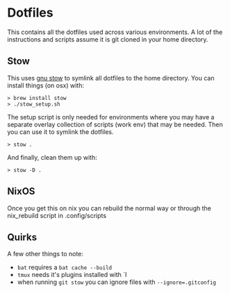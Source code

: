 # Dotfiles
This contains all the dotfiles used across various environments. 
A lot of the instructions and scripts assume it is git cloned in your home directory.

## Stow
This uses [gnu stow](https://www.gnu.org/software/stow/) to symlink all dotfiles to the home directory. 
You can install things (on osx) with:
```
> brew install stow
> ./stow_setup.sh
```
The setup script is only needed for environments where you may have a separate overlay collection of 
scripts (work env) that may be needed. Then you can use it to symlink the dotfiles.
```
> stow .
```
And finally, clean them up with:
```
> stow -D .
```

## NixOS
Once you get this on nix you can rebuild the normal way or through the nix_rebuild script in .config/scripts

## Quirks
A few other things to note:
- `bat` requires a `bat cache --build`
- `tmux` needs it's plugins installed with `I
- when running `git stow` you can ignore files with `--ignore=.gitconfig`
